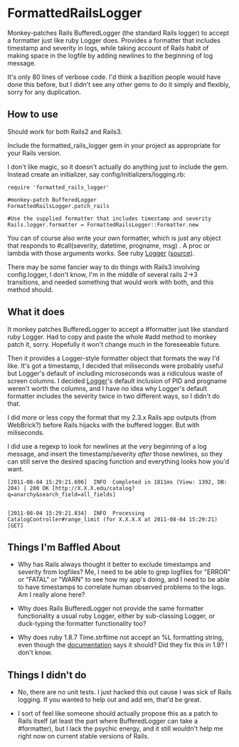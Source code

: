 # FormattedRailsLogger

Monkey-patches Rails BufferedLogger (the standard Rails logger) to accept a formatter just like ruby Logger does. Provides a formatter that includes timestamp and severity in logs, while taking account of Rails habit of making space in the logfile by adding newlines to the beginning of log message. 

It's only 80 lines of verbose code.  I'd think a bazillion people would have done this before, but I didn't see any other gems to do it simply and flexibly, sorry for any duplication. 

## How to use

Should work for both Rails2 and Rails3. 

Include the formatted_rails_logger gem in your project as appropriate for your Rails version. 

I don't like magic, so it doesn't actually do anything just to include the gem. Instead create an initializer, say config/initializers/logging.rb:

    require 'formatted_rails_logger'
    
    #monkey-patch BufferedLogger
    FormattedRailsLogger.patch_rails
    
    #Use the supplied formatter that includes timestamp and severity
    Rails.logger.formatter = FormattedRailsLogger::Formatter.new
    
You can of course also write your own formatter, which is just any
object that responds to #call(severity, datetime, progname, msg) . A proc or lambda with those arguments works. See ruby [Logger](http://www.ruby-doc.org/stdlib/libdoc/logger/rdoc/classes/Logger.html) ([source](https://github.com/ruby/ruby/blob/trunk/lib/logger.rb)).  
    
There may be some fancier way to do things with Rails3 involving config.logger, I don't know, I'm in the middle of several rails 2->3 transitions, and needed something that would work with both, and this method should. 

## What it does

It monkey patches BufferedLogger to accept a #formatter just like standard ruby Logger. Had to copy and paste the whole #add method to monkey patch it, sorry. Hopefully it won't change much in the foreseeable future. 

Then it provides a Logger-style formatter object that formats the way I'd like. It's got a timestamp, I decided that miliseconds were probably useful but Logger's default of including microseconds was a ridiculous waste of screen columns. I decided [Logger](https://github.com/ruby/ruby/blob/trunk/lib/logger.rb)'s default inclusion of PID and progname weren't worth the columns, and I have no idea why Logger's default formatter includes the severity twice in two different ways, so I didn't do that. 

I did more or less copy the format that my 2.3.x Rails app outputs (from WebBrick?) before Rails hijacks with the buffered logger. But with miliseconds. 

I did use a regexp to look for newlines at the very beginning of a log message, and insert the timestamp/severity _after_ those newlines, so they can still serve the desired spacing function and everything looks how you'd want. 

    [2011-08-04 15:29:21.606]  INFO  Completed in 1811ms (View: 1392, DB: 204) | 200 OK [http://X.X.X.edu/catalog?q=anarchy&search_field=all_fields]


    [2011-08-04 15:29:21.834]  INFO  Processing CatalogController#range_limit (for X.X.X.X at 2011-08-04 15:29:21) [GET]


## Things I'm Baffled About

* Why has Rails always thought it better to exclude timestamps and severity from logfiles? Me, I need to be able to grep logfiles for "ERROR" or "FATAL" or "WARN" to see how my app's doing, and I need to be able to have timestamps to correlate human observed problems to the logs. Am I really alone here? 

* Why does Rails BufferedLogger not provide the same formatter functionality a usual ruby Logger, either by sub-classing Logger, or duck-typing the formatter functionality too?  

* Why does ruby 1.8.7 Time.strftime not accept an %L formatting string, even though the [documentation](http://www.ruby-doc.org/core/classes/Time.html#M000392) says it should? Did they fix this in 1.9? I don't know. 

## Things I didn't do

* No, there are no unit tests. I just hacked this out cause I was sick of Rails logging. If you wanted to help out and add em, that'd be great.

* I sort of feel like someone should actually propose this as a patch to Rails itself (at least the part where BufferedLogger can take a #formatter), but I lack the psychic energy, and it still wouldn't help me right now on current stable versions of Rails. 


